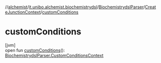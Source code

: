 //[alchemist](../../../../index.md)/[it.unibo.alchemist.biochemistrydsl](../../index.md)/[BiochemistrydslParser](../index.md)/[CreateJunctionContext](index.md)/[customConditions](custom-conditions.md)

# customConditions

[jvm]\
open fun [customConditions](custom-conditions.md)(): [BiochemistrydslParser.CustomConditionsContext](../-custom-conditions-context/index.md)
